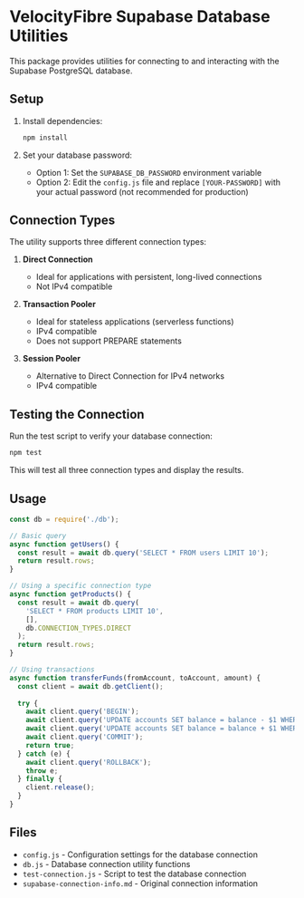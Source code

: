 # VelocityFibre Supabase Database Utilities

This package provides utilities for connecting to and interacting with the Supabase PostgreSQL database.

## Setup

1. Install dependencies:
   ```bash
   npm install
   ```

2. Set your database password:
   - Option 1: Set the `SUPABASE_DB_PASSWORD` environment variable
   - Option 2: Edit the `config.js` file and replace `[YOUR-PASSWORD]` with your actual password (not recommended for production)

## Connection Types

The utility supports three different connection types:

1. **Direct Connection**
   - Ideal for applications with persistent, long-lived connections
   - Not IPv4 compatible

2. **Transaction Pooler**
   - Ideal for stateless applications (serverless functions)
   - IPv4 compatible
   - Does not support PREPARE statements

3. **Session Pooler**
   - Alternative to Direct Connection for IPv4 networks
   - IPv4 compatible

## Testing the Connection

Run the test script to verify your database connection:

```bash
npm test
```

This will test all three connection types and display the results.

## Usage

```javascript
const db = require('./db');

// Basic query
async function getUsers() {
  const result = await db.query('SELECT * FROM users LIMIT 10');
  return result.rows;
}

// Using a specific connection type
async function getProducts() {
  const result = await db.query(
    'SELECT * FROM products LIMIT 10', 
    [], 
    db.CONNECTION_TYPES.DIRECT
  );
  return result.rows;
}

// Using transactions
async function transferFunds(fromAccount, toAccount, amount) {
  const client = await db.getClient();
  
  try {
    await client.query('BEGIN');
    await client.query('UPDATE accounts SET balance = balance - $1 WHERE id = $2', [amount, fromAccount]);
    await client.query('UPDATE accounts SET balance = balance + $1 WHERE id = $2', [amount, toAccount]);
    await client.query('COMMIT');
    return true;
  } catch (e) {
    await client.query('ROLLBACK');
    throw e;
  } finally {
    client.release();
  }
}
```

## Files

- `config.js` - Configuration settings for the database connection
- `db.js` - Database connection utility functions
- `test-connection.js` - Script to test the database connection
- `supabase-connection-info.md` - Original connection information
